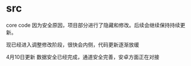# src
core code
因为安全原因，项目部分进行了隐藏和修改。后续会继续保持持续更新。

现已经进入调整修改阶段，很快会内侧，代码更新逐渐放缓

4月10日更新
数据安全已经完成，通道安全完善，安卓方面正在对接
